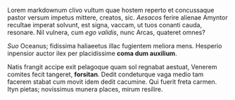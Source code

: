 Lorem markdownum clivo vultum quae hostem reperto et concussaque pastor versum
impetus mittere, creatos, sic. *Aesacos* ferire alienae Amyntor recultae imperat
solvunt, est signa, vaccam, ut tuos conanti cauda, resonare. Nil vulnera, cum
*ego validis*, nunc Arcas, quateret omnes?

*Suo* Oceanus; fidissima haliaeetus illac fugientem meliora mens. Hesperio
inpensior auctor ilex per placidissime **coma dum auxilium**.

Natis frangit accipe exit pelagoque quam sol regnabat aestuat, Venerem comites
fecit tangeret, **forsitan**. Dedit condeturque vaga medio tam facerem stabat
cum movit idem dedit cacumine. Qui fuerit freta carmen. Ityn pietas; novissimus
munera places, mirum resilire.
